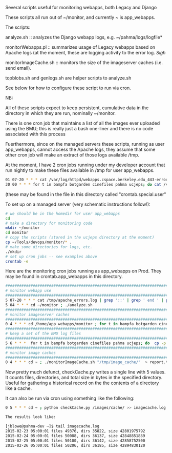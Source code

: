 Several scripts useful for monitoring webapps, both Legacy and Django

These scripts all run out of ~/monitor, and currently ~ is app_webapps.

The scripts:

analyze.sh :: analyzes the Django webapp logs, e.g. ~/pahma/logs/logfile*

monitorWebapps.pl :: summarizes usage of Legacy webapps based on Apache logs (at the moment, these
                     are logging activity to the error log. *Sigh*

monitorImageCache.sh :: monitors the size of the imageserver caches (i.e. send email).

topblobs.sh and genlogs.sh are helper scripts to analyze.sh

See below for how to configure these script to run via cron.

NB:

All of these scripts expect to keep persistent, cumulative data in the directory in which they are run,
nominally ~/monitor.

There is one cron job that maintains a list of all the images ever uploaded using the BMU; this is really
just a bash one-liner and there is no code associated with this process

Fuerthermore, since on the managed servers these scripts, running as user app_webapps, cannot access
the Apache logs, they assume that some other cron job will make an extract of those logs available /tmp.

At the moment, I have 2 cron jobs running under my developer account that run nightly to
make these files available in /tmp for user app_webapps.

```bash
01 07-20 * * * cat /var/log/httpd/webapps.cspace.berkeley.edu_443-error_log > /tmp/apache_errors.log
30 00 * * * for t in bampfa botgarden cinefiles pahma ucjeps; do cat /var/log/httpd/${t}.cspace.berkeley.edu_443-access_log | grep html | grep ${t} > /tmp/${t}.access.log ; done
```

(these may be found in the file in this directory called "crontab.special.user"

To set up on a managed server (very schematic instructions follow!):

```bash
# we should be in the homedir for user app_webapps
cd
# make a directory for monitoring code
mkdir ~/monitor
cd monitor
# copy the scripts (stored in the ucjeps directory at the moment)
cp ~/Tools/devops/monitor/* .
# make some directories for logs, etc.
./mkdir
# set up cron jobs -- see examples above
crontab -e
```

Here are the monitoring cron jobs running as app_webapps on Prod. They may be found in
crontab.app_webapps in this directory.

```bash
##################################################################################
# monitor webapp use
##################################################################################
5 07-20 * * * cat /tmp/apache_errors.log | grep '::' | grep ' end ' | perl -pe 's/^.*?\[... (.*?)\].*client (.*?)\]/\1\t\2\t/;s/ *:: */\t/g;s/, refer.*webapp=/\t/;' > ~/monitor/currappuse.csv ; cat ~/monitor/currappuse.csv ~/monitor/webappuse.csv | sort -u > /tmp/tmp2 ; mv /tmp/tmp2 ~/monitor/webappuse.csv ; perl ~/monitor/monitorWebapps.pl ~/monitor/webappuse.csv > /var/www/static/webappuse.html
5 04 * * * cd ~/monitor ; ./analyze.sh
##################################################################################
# monitor imageserver caches
##################################################################################
0 4 * * * cd /home/app_webapps/monitor ; for t in bampfa botgarden cinefiles pahma ucjeps; do  ./monitorImageCache.sh ~/cache/$t  > report.txt 2>&1 ; cat report.txt | mail -s "image cache status" -- jblowe@berkeley.edu ; python checkCache.py ~/cache/$t >> $t.imagecache.log ; done
##################################################################################
# keep a set of the BMU log files
##################################################################################
5 6 * * *  for t in bampfa botgarden cinefiles pahma ucjeps; do  cp -p /tmp/image_upload_cache_${t}/*.csv  /home/app_webapps/monitor/image_upload_cache_${t}/  ; cp -p /tmp/image_upload_cache_${t}/*.trace.log  /home/app_webapps/monitor/image_upload_cache_${t}/ ; done
##################################################################################
# monitor image caches
##################################################################################
0 4 * * * cd ~ ; ./monitorImageCache.sh "/tmp/image_cache/"  > report.txt 2>&1 ; cat report.txt | mail -s "ucjeps cache status" -- jblowe@berkeley.edu
```

Now pretty much defunct, checkCache.py writes a single line with 5 values. It counts files, directories, and total size in bytes in the specified
directory.  Useful for gathering a historical record on the the contents of a directory like a cache.

It can also be run via cron using something like the following:

```bash
0 5 * * * cd ~ ; python checkCache.py /images/cache/ >> imagecache.log

The results look like:

[jblowe@pahma-dev ~]$ tail imagecache.log
2015-02-23 05:00:01 files 49376, dirs 35822, size 42801975792
2015-02-24 05:00:01 files 50088, dirs 36137, size 42848851839
2015-02-25 05:00:01 files 50100, dirs 36142, size 42858752500
2015-02-26 05:00:01 files 50206, dirs 36185, size 42894830120
```

